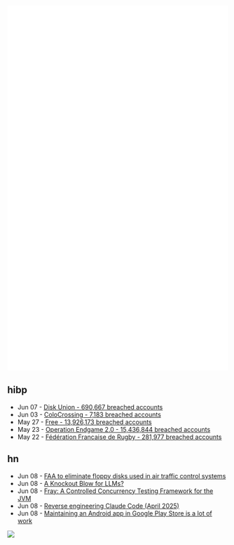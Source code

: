 ![Metrics](https://raw.githubusercontent.com/phixion/phixion/master/metrics.svg)

## hibp

<!--
for https://github.com/phixion/phixion/blob/main/.github/workflows/feeds.yml
-->
<!--START_SECTION:haveibeenpwnd-->
- Jun 07 - [Disk Union - 690,667 breached accounts](https://haveibeenpwned.com/Breach/DiskUnion)
- Jun 03 - [ColoCrossing - 7,183 breached accounts](https://haveibeenpwned.com/Breach/ColoCrossing)
- May 27 - [Free - 13,926,173 breached accounts](https://haveibeenpwned.com/Breach/FreeMobile)
- May 23 - [Operation Endgame 2.0 - 15,436,844 breached accounts](https://haveibeenpwned.com/Breach/OperationEndgame2)
- May 22 - [Fédération Francaise de Rugby - 281,977 breached accounts](https://haveibeenpwned.com/Breach/FFR)
<!--END_SECTION:haveibeenpwnd-->

## hn

<!--
for https://github.com/phixion/phixion/blob/main/.github/workflows/feeds.yml
-->
<!--START_SECTION:hn-->
- Jun 08 - [FAA to eliminate floppy disks used in air traffic control systems](https://www.tomshardware.com/pc-components/storage/the-faa-seeks-to-eliminate-floppy-disk-usage-in-air-traffic-control-systems)
- Jun 08 - [A Knockout Blow for LLMs?](https://garymarcus.substack.com/p/a-knockout-blow-for-llms)
- Jun 08 - [Fray: A Controlled Concurrency Testing Framework for the JVM](https://github.com/cmu-pasta/fray)
- Jun 08 - [Reverse engineering Claude Code (April 2025)](https://kirshatrov.com/posts/claude-code-internals)
- Jun 08 - [Maintaining an Android app in Google Play Store is a lot of work](https://ashishb.net/programming/maintaining-android-app/)
<!--END_SECTION:hn-->

<!--
for https://yhype.me
-->
![](https://hit.yhype.me/github/profile?user_id=13013670)
